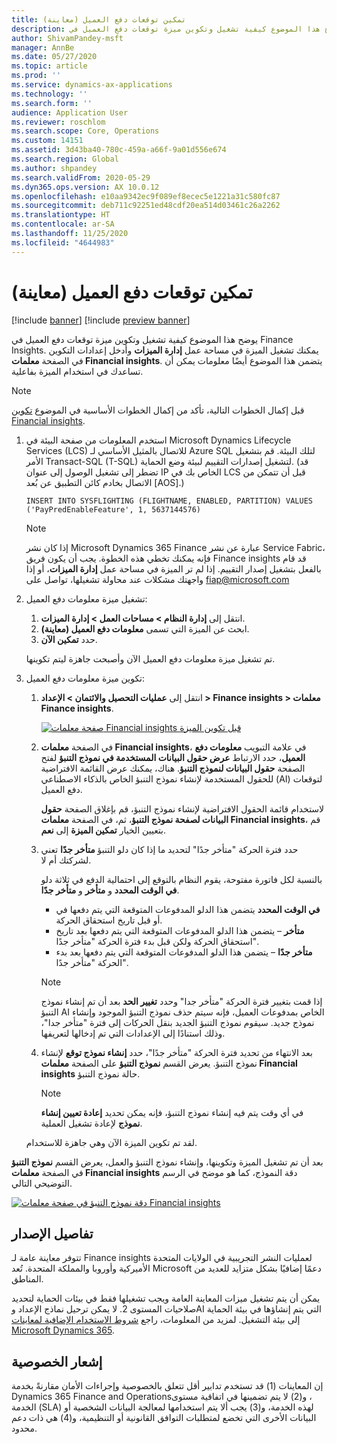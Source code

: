 ```yaml
---
title: تمكين توقعات دفع العميل (معاينة)
description: يوضح هذا الموضوع كيفية تشغيل وتكوين ميزة توقعات دفع العميل في Finance Insights.
author: ShivamPandey-msft
manager: AnnBe
ms.date: 05/27/2020
ms.topic: article
ms.prod: ''
ms.service: dynamics-ax-applications
ms.technology: ''
ms.search.form: ''
audience: Application User
ms.reviewer: roschlom
ms.search.scope: Core, Operations
ms.custom: 14151
ms.assetid: 3d43ba40-780c-459a-a66f-9a01d556e674
ms.search.region: Global
ms.author: shpandey
ms.search.validFrom: 2020-05-29
ms.dyn365.ops.version: AX 10.0.12
ms.openlocfilehash: e10aa9342ec9f089ef8ecec5e1221a31c580fc87
ms.sourcegitcommit: deb711c92251ed48cdf20ea514d03461c26a2262
ms.translationtype: HT
ms.contentlocale: ar-SA
ms.lasthandoff: 11/25/2020
ms.locfileid: "4644983"
---
```

# <a name="enable-customer-payment-predictions-preview"></a>تمكين توقعات دفع العميل (معاينة)

[!include [banner](../includes/banner.md)]
[!include [preview banner](../includes/preview-banner.md)]

يوضح هذا الموضوع كيفية تشغيل وتكوين ميزة توقعات دفع العميل في Finance Insights. يمكنك تشغيل الميزة في مساحة عمل **إدارة الميزات** وأدخل إعدادات التكوين في الصفحة **معلمات Financial insights**. يتضمن هذا الموضوع أيضًا معلومات يمكن أن تساعدك في استخدام الميزة بفاعلية.

> [!NOTE]
> قبل إكمال الخطوات التالية، تأكد من إكمال الخطوات الأساسية في الموضوع [تكوين Financial insights](configure-for-fin-insites.md).

1. استخدم المعلومات من صفحة البيئة في Microsoft Dynamics Lifecycle Services (LCS) للاتصال بالمثيل الأساسي لـ Azure SQL لتلك البيئة. قم بتشغيل الأمر Transact-SQL (T-SQL) لتشغيل إصدارات التقييم لبيئة وضع الحماية. (قد تضطر إلى تشغيل الوصول إلى عنوان IP الخاص بك في LCS قبل أن تتمكن من الاتصال بخادم كائن التطبيق عن بُعد \[AOS\].)

    `INSERT INTO SYSFLIGHTING (FLIGHTNAME, ENABLED, PARTITION) VALUES ('PayPredEnableFeature', 1, 5637144576)`

    > [!NOTE]
    > إذا كان نشر Microsoft Dynamics 365 Finance عبارة عن نشر Service Fabric، فإنه يمكنك تخطي هذه الخطوة. يجب أن يكون فريق Finance insights قد قام بالفعل بتشغيل إصدار التقييم. إذا لم تر الميزة في مساحة عمل **إدارة الميزات**، أو إذا واجهتك مشكلات عند محاولة تشغيلها، تواصل على <fiap@microsoft.com>

2. تشغيل ميزة معلومات دفع العميل:

    1. انتقل إلى **إدارة النظام \> مساحات العمل \> إدارة الميزات**.
    2. ابحث عن الميزة التي تسمى **معلومات دفع العميل (معاينة)‬**.
    3. حدد **تمكين الآن**.

    تم تشغيل ميزة معلومات دفع العميل الآن وأصبحت جاهزة ليتم تكوينها.

3. تكوين ميزة معلومات دفع العميل:

    1. انتقل إلى **عمليات التحصيل والائتمان \> الإعداد \> Finance insights \> معلمات Finance insights**.

        [![صفحة معلمات Financial insights قبل تكوين الميزة](./media/finance-insights-parameters.png)](./media/finance-insights-parameters.png)

    2. في الصفحة **معلمات Financial insights**، في علامة التبويب **معلومات دفع العميل**، حدد الارتباط **عرض حقول البيانات المستخدمة في نموذج التنبؤ** لفتح الصفحة **حقول البيانات لنموذج التنبؤ**. هناك، يمكنك عرض القائمة الافتراضية للحقول المستخدمة لإنشاء نموذج التنبؤ الخاص بالذكاء الاصطناعي (AI) لتوقعات دفع العميل.

        لاستخدام قائمة الحقول الافتراضية لإنشاء نموذج التنبؤ، قم بإغلاق الصفحة **حقول البيانات لصفحة نموذج التنبؤ**، ثم، في الصفحة **معلمات Financial insights**، قم بتعيين الخيار **تمكين الميزة** إلى **نعم**.

    3. حدد فترة الحركة "متأخر جدًا" لتحديد ما إذا كان دلو التنبؤ **متأخر جدًا** تعني لشركتك أم لا.

        بالنسبة لكل فاتورة مفتوحة، يقوم النظام بالتوقع إلى احتمالية الدفع في ثلاثة دلو **في الوقت المحدد** و **متأخر** و **متأخر جدًا**.

        - **في الوقت المحدد** يتضمن هذا الدلو المدفوعات المتوقعة التي يتم دفعها في أو قبل تاريخ استحقاق الحركة.
        - **متأخر** – يتضمن هذا الدلو المدفوعات المتوقعة التي يتم دفعها بعد تاريخ استحقاق الحركة ولكن قبل بدء فترة الحركة "متأخر جدًا".
        - **متأخر جدًا** – يتضمن هذا الدلو المدفوعات المتوقعة التي يتم دفعها بعد بدء الحركة "متأخر جدًا".

        > [!NOTE]
        > إذا قمت بتغيير فترة الحركة "متأخر جدا" وحدد **تغيير الحد** بعد أن تم إنشاء نموذج التنبؤ AI الخاص بمدفوعات العميل، فإنه سيتم حذف نموذج التنبؤ الموجود وإنشاء نموذج جديد. سيقوم نموذج التنبؤ الجديد بنقل الحركات إلى فترة "متأخر جدا"، وذلك استنادًا إلى الإعدادات التي تم إدخالها لتعريفها.

    4. بعد الانتهاء من تحديد فترة الحركة "متأخر جدًا"، حدد **إنشاء نموذج توقع** لإنشاء نموذج التنبؤ. يعرض القسم **نموذج التنبؤ** على الصفحة **معلمات Financial insights** حالة نموذج التنبؤ.

        > [!NOTE]
        > في أي وقت يتم فيه إنشاء نموذج التنبؤ، فإنه يمكن تحديد **إعادة تعيين إنشاء نموذج** لإعادة تشغيل العملية.

    لقد تم تكوين الميزة الآن وهي جاهزة للاستخدام.

بعد أن تم تشغيل الميزة وتكوينها، وإنشاء نموذج التنبؤ والعمل، يعرض القسم **نموذج التنبؤ** في الصفحة **معلمات Financial insights** دقة النموذج، كما هو موضح في الرسم التوضيحي التالي.

[![دقة نموذج التنبؤ في صفحة معلمات Financial insights](./media/finance-insights-parameters-accuracy.png)](./media/finance-insights-parameters-accuracy.png)

## <a name="release-details"></a>تفاصيل الإصدار

تتوفر معاينة عامة لـ Finance insights لعمليات النشر التجريبية في الولايات المتحدة الأميركية وأوروبا والمملكة المتحدة. تُعد Microsoft دعمًا إضافيًا بشكل متزايد للعديد من المناطق.

يمكن أن يتم تشغيل ميزات المعاينة العامة ويجب تشغيلها فقط في بيئات الحماية لتحديد صلاحيات المستوى 2. لا يمكن ترحيل نماذج الإعداد وAI التي يتم إنشاؤها في بيئة الحماية إلى بيئة التشغيل. لمزيد من المعلومات، راجع [شروط الاستخدام الإضافية لمعاينات Microsoft Dynamics 365](https://docs.microsoft.com/dynamics365/fin-ops-core/fin-ops/get-started/public-preview-terms).

## <a name="privacy-notice"></a>إشعار الخصوصية

إن المعاينات (1) قد تستخدم تدابير أقل تتعلق بالخصوصية وإجراءات الأمان مقارنةً بخدمة Dynamics 365 Finance and Operations‏، و(2) لا يتم تضمينها في اتفاقية مستوى الخدمة (SLA) لهذه الخدمة، و(3) يجب ألا يتم استخدامها لمعالجة البيانات الشخصية أو البيانات الأخرى التي تخضع لمتطلبات التوافق القانونية أو التنظيمية، و(4) هي ذات دعم محدود.
